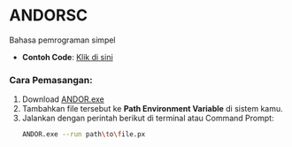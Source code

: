 # ANDORSC  
Bahasa pemrograman simpel  

- **Contoh Code**: [Klik di sini](ANDOR/CodeTest/example.px)  

### Cara Pemasangan:  
1. Download <a href="https://github.com/exzgit/ANDORSC/blob/main/ANDOR/bin/Debug/net6.0/ANDOR.exe" download>ANDOR.exe</a>  
2. Tambahkan file tersebut ke **Path Environment Variable** di sistem kamu.  
3. Jalankan dengan perintah berikut di terminal atau Command Prompt:  
   ```bash
   ANDOR.exe --run path\to\file.px
